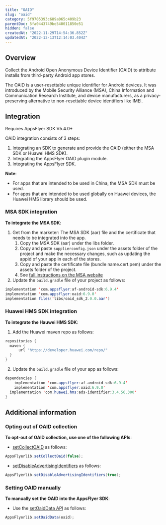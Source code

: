 ```yaml
---
title: "OAID"
slug: "oaid"
category: 5f9705393c689a065c409b23
parentDoc: 5fa0443749be540011850e51
hidden: false
createdAt: "2022-11-29T14:54:36.852Z"
updatedAt: "2022-12-13T12:14:03.404Z"
---
```

## Overview
Collect the Android Open Anonymous Device Identifier (OAID) to attribute installs from third-party Android app stores.

The OAID is a user-resettable unique identifier for Android devices. It was introduced by the Mobile Security Alliance (MSA), China Information and Communication Research Institute, and device manufacturers, as a privacy-preserving alternative to non-resettable device identifiers like IMEI.

## Integration

Requires AppsFlyer SDK V5.4.0+

OAID integration consists of 3 steps:

1. Integrating an SDK to generate and provide the OAID (either the MSA SDK or Huawei HMS SDK).
2. Integrating the AppsFlyer OAID plugin module.
3. Integrating the AppsFlyer SDK.

**Note**: 
- For apps that are intended to be used in China, the MSA SDK must be used.
- For apps that are intended to be used globally on Huawei devices, the Huawei HMS library should be used.

### MSA SDK integration

**To integrate the MSA SDK**:

1. Get from the marketer: The MSA SDK (aar) file and the certificate that needs to be integrated into the app.
    1. Copy the MSA SDK (aar) under the libs folder.
    2. Copy and paste `supplierconfig.json` under the assets folder of the project and make the necessary changes, such as updating the appid of your app in each of the stores.
    3. Copy and paste the certificate file (bundle name.cert.pem) under the assets folder of the project.
    4. See [full instructions on the MSA website](http://www.msa-alliance.cn/col.jsp?id=120)
2. Update the `build.gradle` file of your project as follows:
``` java
implementation 'com.appsflyer:af-android-sdk:6.9.4'
implementation 'com.appsflyer:oaid:6.9.0'
implementation files('libs/oaid_sdk_2.0.0.aar')
```

### Huawei HMS SDK integration

**To integrate the Hauwei HMS SDK**:

1. Add the Huawei maven repo as follows:
``` java
repositories {
  maven {
      url "https://developer.huawei.com/repo/"
  }
}
```
2. Update the `build.gradle` file of your app as follows:
``` java
dependencies {
	implementation 'com.appsflyer:af-android-sdk:6.9.4'
	implementation 'com.appsflyer:oaid:6.9.0'
  implementation 'com.huawei.hms:ads-identifier:3.4.56.300'
}
```

## Additional information

### Opting out of OAID collection

**To opt-out of OAID collection, use one of the following APIs**:

- [setCollectOAID](https://dev.appsflyer.com/hc/docs/android-sdk-reference-appsflyerlib#setcollectoaid) as follows:
``` java
AppsFlyerlib.setCollectOaid(false);
```
- [setDisableAdvertisingIdentifiers](https://dev.appsflyer.com/hc/docs/android-sdk-reference-appsflyerlib#setdisableadvertisingidentifiers) as follows:
``` java
AppsFlyerlib.setDisableAdvertisingIdentifiers(true);
```

### Setting OAID manually

**To manually set the OAID into the AppsFlyer SDK**:

- Use the [setOaidData API](https://dev.appsflyer.com/hc/docs/android-sdk-reference-appsflyerlib#setoaiddata) as follows:
``` java
AppsFlyerlib.setOaidData(oaid);
```